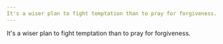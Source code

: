 ```yaml
---
It's a wiser plan to fight temptation than to pray for forgiveness.
---
```


It's a wiser plan to fight temptation than to pray for forgiveness.